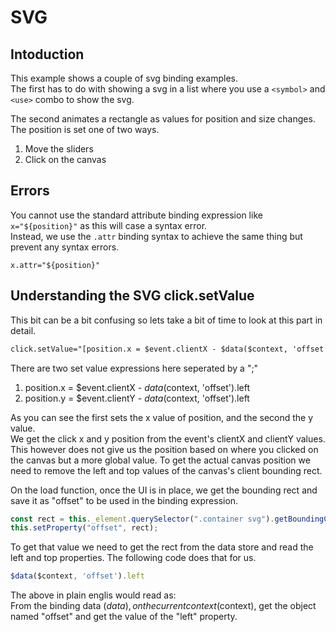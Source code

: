 # SVG 

## Intoduction 
This example shows a couple of svg binding examples.  
The first has to do with showing a svg in a list where you use a `<symbol>` and  `<use>` combo to show the svg.

The second animates a rectangle as values for position and size changes.
The position is set one of two ways.

1. Move the sliders 
1. Click on the canvas 

## Errors
You cannot use the standard attribute binding expression like `x="${position}"` as this will case a syntax error.  
Instead, we use the `.attr` binding syntax to achieve the same thing but prevent any syntax errors.

```
x.attr="${position}"
```

## Understanding the SVG click.setValue

This bit can be a bit confusing so lets take a bit of time to look at this part in detail.

```html
click.setValue="[position.x = $event.clientX - $data($context, 'offset').left; position.y = $event.clientY - $data($context, 'offset').left]"
```

There are two set value expressions here seperated by a ";"  
1. position.x = $event.clientX - $data($context, 'offset').left
1. position.y = $event.clientY - $data($context, 'offset').left

As you can see the first sets the x value of position, and the second the y value.  
We get the click x and y position from the event's clientX and clientY values.  
This however does not give us the position based on where you clicked on the canvas but a more global value.
To get the actual canvas position we need to remove the left and top values of the canvas's client bounding rect.

On the load function, once the UI is in place, we get the bounding rect and save it as "offset" to be used in the binding expression.

```js
const rect = this._element.querySelector(".container svg").getBoundingClientRect();
this.setProperty("offset", rect);
```

To get that value we need to get the rect from the data store and read the left and top properties.
The following code does that for us.

```js
$data($context, 'offset').left
```

The above in plain englis would read as:  
From the binding data ($data), on the current context ($context), get the object named "offset" and get the value of the "left" property. 